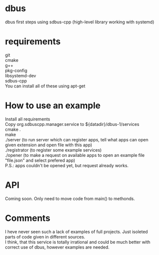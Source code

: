 # dbus
dbus first steps using sdbus-cpp (high-level library working with systemd)  
# requirements
git  
cmake  
g++  
pkg-config  
libsystemd-dev  
sdbus-cpp  
You can install all of these using apt-get  
# How to use an example
Install all requirements  
Copy org.sdbuscpp.manager.service to ${datadir}/dbus-1/services  
cmake .  
make  
./server (to run server which can register apps, tell what apps can open given extension and open file with this app)  
./registrator (to register some example services)  
./opener (to make a request on available apps to open an example file "file.json" and select prefered app)  
P.S.: apps couldn't be opened yet, but request already works.
# API
Coming soon. Only need to move code from main() to methonds.
# Comments
I heve never seen such a lack of examples of full projects. Just isoleted parts of code given in different sources.  
I think, that this service is totally irrational and could be much better with correct use of dbus, however examples are needed.

